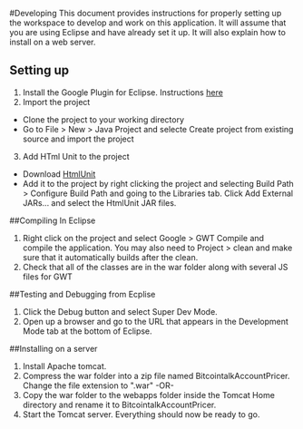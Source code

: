 #Developing
This document provides instructions for properly setting up the workspace to develop and work on this application. It will
assume that you are using Eclipse and have already set it up. It will also explain how to install on a web server.

## Setting up
1. Install the Google Plugin for Eclipse. Instructions [here](https://developers.google.com/eclipse/docs/download)
2. Import the project
  * Clone the project to your working directory
  * Go to File > New > Java Project and selecte Create project from existing source and import the project
3. Add HTml Unit to the project
  * Download [HtmlUnit](http://htmlunit.sourceforge.net/)
  * Add it to the project by right clicking the project and selecting Build Path > Configure Build Path and going to the Libraries tab. Click Add External JARs... and select the HtmlUnit JAR files.

##Compiling In Eclipse
1. Right click on the project and select Google > GWT Compile and compile the application. You may also need to Project > clean and make sure that it automatically builds after the clean.
2. Check that all of the classes are in the war folder along with several JS files for GWT

##Testing and Debugging from Ecplise
1. Click the Debug button and select Super Dev Mode.
2. Open up a browser and go to the URL that appears in the Development Mode tab at the bottom of Eclipse.

##Installing on a server
1. Install Apache tomcat.
2. Compress the war folder into a zip file named BitcointalkAccountPricer. Change the file extension to ".war"
 -OR-
2. Copy the war folder to the webapps folder inside the Tomcat Home directory and rename it to BitcointalkAccountPricer.
3. Start the Tomcat server. Everything should now be ready to go.
